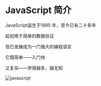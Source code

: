 # JavaScript 简介

JavaScript诞生于1995 年，至今已有二十多年

起初用于简单的数据验证

现已发展成为一门强大的编程语言

它既简单——入门快

又复杂——学得越多，越无知

 ![javascript](https://sinacloud.net/pro-js/javascript.png)